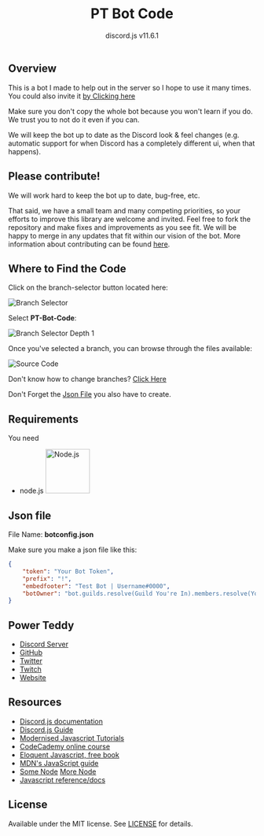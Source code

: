 <h1 align = "center">PT Bot Code</h1>

<div align = "center">
	discord.js v11.6.1
</div>

<div>&nbsp;</div>

## Overview
This is a bot I made to help out in the server so I hope to use it many times.  You could also invite it [by Clicking here](https://www.example.com)

Make sure you don't copy the whole bot because you won't learn if you do. We trust you to not do it even if you can.

We will keep the bot up to date as the Discord look & feel changes (e.g. automatic support for when Discord has a completely different ui, when that happens).

## Please contribute!
We will work hard to keep the bot up to date, bug-free, etc.

That said, we have a small team and many competing priorities, so your efforts to improve this library are welcome and invited.  Feel free to fork the repository and make fixes and improvements as you see fit.  We will be happy to merge in any updates that fit within our vision of the bot.  More information about contributing can be found [here](https://github.com/PowerTeddy/PT-Code-Help/blob/master/CONTRIBUTING.md).

## Where to Find the Code
Click on the branch-selector button located here:

![Branch Selector](https://imgur.com/a/S41GOXI.jpg)

<div>
    Select <b>PT-Bot-Code</b>:
</div>

![Branch Selector Depth 1](https://imgur.com/ADRRwqi.jpg)

Once you've selected a branch, you can browse through the files available:

![Source Code](https://imgur.com/ZRHYd92.jpg)

Don't know how to change branches? [Click Here](https://docs.github.com/en/github/administering-a-repository/viewing-branches-in-your-repository)

Don't Forget the [Json File](#json-file) you also have to create.

## Requirements

You need
- node.js
<a href = https://nodejs.org/en><img src = https://upload.wikimedia.org/wikipedia/commons/thumb/d/d9/Node.js_logo.svg/1280px-Node.js_logo.svg.png alt = "Node.js" width = 90 length = 180></a>

## Json file
<div>File Name: <b>botconfig.json</b></div>

Make sure you make a json file like this:
```json
{
    "token": "Your Bot Token",
    "prefix": "!",
    "embedfooter": "Test Bot | Username#0000",
    "botOwner": "bot.guilds.resolve(Guild You're In).members.resolve(Your User Id)"
}
```
## Power Teddy
- [Discord Server](https://discordapp.com/invite/YHw3JpZ)
- [GitHub](https://github.com/PowerTeddy)
- [Twitter](https://twitter.com/PowerTeddy1)
- [Twitch](https://twitch.tv/PowerTeddy)
- [Website](http://powerteddy.epizy.com)

## Resources
- [Discord.js documentation](https://discord.js.org)
- [Discord.js Guide](https://discordjs.guide)
- [Modernised Javascript Tutorials](https://www.javascript.info/)
- [CodeCademy online course](https://www.codecademy.com/learn/javascript)
- [Eloquent Javascript, free book](http://eloquentjavascript.net/)
- [MDN's JavaScript guide](https://developer.mozilla.org/en-US/docs/Web/JavaScript/Guide/Introduction)
- [Some Node](https://nodeschool.io/) [More Node](https://www.codeschool.com/courses/real-time-web-with-node-js)
- [Javascript reference/docs](https://developer.mozilla.org/en-US/docs/Web/JavaScript/Reference)

## License
Available under the MIT license. See [LICENSE](LICENSE) for details.